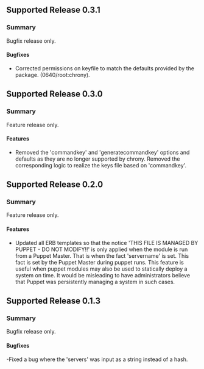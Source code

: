 ## Supported Release 0.3.1
### Summary

Bugfix release only.

#### Bugfixes
- Corrected permissions on keyfile to match the defaults provided by the package.
  (0640/root:chrony).

## Supported Release 0.3.0
### Summary

Feature release only.

#### Features
- Removed the 'commandkey' and 'generatecommandkey' options and defaults as they
  are no longer supported by chrony. Removed the corresponding logic to realize
  the keys file based on 'commandkey'.

## Supported Release 0.2.0
### Summary

Feature release only.

#### Features
- Updated all ERB templates so that the notice 'THIS FILE IS MANAGED BY PUPPET - DO NOT MODIFY!!'
  is only applied when the module is run from a Puppet Master. That is when
  the fact 'servername' is set. This fact is set by the Puppet Master during
  puppet runs. This feature is useful when puppet modules may also be used
  to statically deploy a system on time. It would be misleading to have 
  administrators believe that Puppet was persistently managing a system in 
  such cases.

## Supported Release 0.1.3
### Summary

Bugfix release only.

#### Bugfixes
-Fixed a bug where the 'servers' was input as a string instead of a hash.
